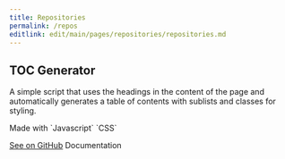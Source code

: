 ```yaml
---
title: Repositories
permalink: /repos
editlink: edit/main/pages/repositories/repositories.md
---
```


<div class="repository-container">
    <h2>TOC Generator</h2>
    <p>A simple script that uses the headings in the content of the page and automatically generates a table of contents with sublists and classes for styling.</p>
    <div class="repository-info">
        <p markdown="1">Made with `Javascript` `CSS`</p>
        <div class="repository-links">
            <a href="https://github.com/caganseyrek/toc-generator" target="_blank">See on GitHub</a>
            <a class="unavailable" target="_blank">Documentation</a>
        </div>
    </div>
</div>